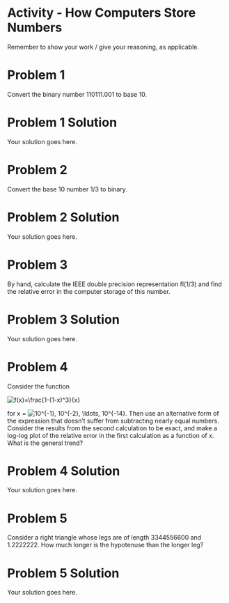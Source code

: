Activity - How Computers Store Numbers
================

Remember to show your work / give your reasoning, as applicable.

# Problem 1

Convert the binary number 110111.001 to base 10.

# Problem 1 Solution

Your solution goes here.

# Problem 2

Convert the base 10 number 1/3 to binary.

# Problem 2 Solution

Your solution goes here.

# Problem 3

By hand, calculate the IEEE double precision representation fl(1/3) and
find the relative error in the computer storage of this number.

# Problem 3 Solution

Your solution goes here.

# Problem 4

Consider the function

![f(x)=\\frac{1-(1-x)^3}{x}](https://latex.codecogs.com/png.image?%5Cdpi%7B110%7D&space;%5Cbg_white&space;f%28x%29%3D%5Cfrac%7B1-%281-x%29%5E3%7D%7Bx%7D "f(x)=\frac{1-(1-x)^3}{x}")

for x =
![10^{-1}, 10^{-2}, \\ldots, 10^{-14}](https://latex.codecogs.com/png.image?%5Cdpi%7B110%7D&space;%5Cbg_white&space;10%5E%7B-1%7D%2C%2010%5E%7B-2%7D%2C%20%5Cldots%2C%2010%5E%7B-14%7D "10^{-1}, 10^{-2}, \ldots, 10^{-14}").
Then use an alternative form of the expression that doesn’t suffer from
subtracting nearly equal numbers. Consider the results from the second
calculation to be exact, and make a log-log plot of the relative error
in the first calculation as a function of x. What is the general trend?

# Problem 4 Solution

Your solution goes here.

# Problem 5

Consider a right triangle whose legs are of length 3344556600 and
1.2222222. How much longer is the hypotenuse than the longer leg?

# Problem 5 Solution

Your solution goes here.
